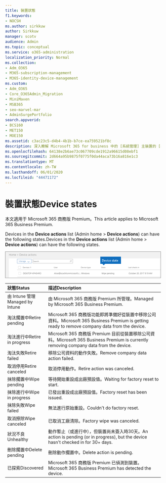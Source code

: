 ```yaml
---
title: 裝置狀態
f1.keywords:
- NOCSH
ms.author: sirkkuw
author: Sirkkuw
manager: scotv
audience: Admin
ms.topic: conceptual
ms.service: o365-administration
localization_priority: Normal
ms.collection:
- Adm_O365
- M365-subscription-management
- M365-identity-device-management
ms.custom:
- Adm_O365
- Core_O365Admin_Migration
- MiniMaven
- MSB365
- seo-marvel-mar
- AdminSurgePortfolio
search.appverid:
- BCS160
- MET150
- MOE150
ms.assetid: c3ac23c5-d4b4-4b1b-b7ce-ea759521bf8c
description: 深入瞭解 Microsoft 365 for business 中的 [系統管理] 主裝置的 [裝置動作] 清單中的各種裝置狀態。
ms.openlocfilehash: 64138e2b6ae73c067709cde1912a96615d08ebf1
ms.sourcegitcommit: 2d664a95b9875f0775f0da44aca73b16a816e1c3
ms.translationtype: MT
ms.contentlocale: zh-TW
ms.lasthandoff: 06/01/2020
ms.locfileid: "44471172"
---
```

# <a name="device-states"></a><span data-ttu-id="a552c-103">裝置狀態</span><span class="sxs-lookup"><span data-stu-id="a552c-103">Device states</span></span>

<span data-ttu-id="a552c-104">本文適用于 Microsoft 365 商務版 Premium。</span><span class="sxs-lookup"><span data-stu-id="a552c-104">This article applies to Microsoft 365 Business Premium.</span></span>

<span data-ttu-id="a552c-105">Devices in the **Device actions** list (Admin home \> **Device actions**) can have the following states.</span><span class="sxs-lookup"><span data-stu-id="a552c-105">Devices in the **Device actions** list (Admin home \> **Device actions**) can have the following states.</span></span>
  
![In the Device actions list, you can see the Devices states.](../media/a621c47e-45d9-4e1a-beb9-c03254d40c1d.png)
  
|<span data-ttu-id="a552c-107">**狀態**</span><span class="sxs-lookup"><span data-stu-id="a552c-107">**Status**</span></span>|<span data-ttu-id="a552c-108">**描述**</span><span class="sxs-lookup"><span data-stu-id="a552c-108">**Description**</span></span>|
|:-----|:-----|
|<span data-ttu-id="a552c-109">由 Intune 管理</span><span class="sxs-lookup"><span data-stu-id="a552c-109">Managed by Intune</span></span>  <br/> |<span data-ttu-id="a552c-110">由 Microsoft 365 商務版 Premium 所管理。</span><span class="sxs-lookup"><span data-stu-id="a552c-110">Managed by Microsoft 365 Business Premium.</span></span>  <br/> |
|<span data-ttu-id="a552c-111">淘汰擱置中</span><span class="sxs-lookup"><span data-stu-id="a552c-111">Retire pending</span></span>  <br/> |<span data-ttu-id="a552c-112">Microsoft 365 商務版功能即將準備好從裝置中移除公司資料。</span><span class="sxs-lookup"><span data-stu-id="a552c-112">Microsoft 365 Business Premium is getting ready to remove company data from the device.</span></span>  <br/> |
|<span data-ttu-id="a552c-113">淘汰進行中</span><span class="sxs-lookup"><span data-stu-id="a552c-113">Retire in progress</span></span>  <br/> |<span data-ttu-id="a552c-114">Microsoft 365 商務版 Premium 目前從裝置移除公司資料。</span><span class="sxs-lookup"><span data-stu-id="a552c-114">Microsoft 365 Business Premium is currently removing company data from the device.</span></span>  <br/> |
|<span data-ttu-id="a552c-115">淘汰失敗</span><span class="sxs-lookup"><span data-stu-id="a552c-115">Retire failed</span></span>  <br/> | <span data-ttu-id="a552c-116">移除公司資料的動作失敗。</span><span class="sxs-lookup"><span data-stu-id="a552c-116">Remove company data action failed.</span></span>  <br/> |
|<span data-ttu-id="a552c-117">取消停用</span><span class="sxs-lookup"><span data-stu-id="a552c-117">Retire canceled</span></span>  <br/> |<span data-ttu-id="a552c-118">取消停用動作。</span><span class="sxs-lookup"><span data-stu-id="a552c-118">Retire action was canceled.</span></span>  <br/> |
|<span data-ttu-id="a552c-119">抹除擱置中</span><span class="sxs-lookup"><span data-stu-id="a552c-119">Wipe pending</span></span>  <br/> |<span data-ttu-id="a552c-120">等待開始重設成出廠預設值。</span><span class="sxs-lookup"><span data-stu-id="a552c-120">Waiting for factory reset to start.</span></span>  <br/> |
|<span data-ttu-id="a552c-121">抹除進行中</span><span class="sxs-lookup"><span data-stu-id="a552c-121">Wipe in progress</span></span>  <br/> |<span data-ttu-id="a552c-122">已發出重設成出廠預設值。</span><span class="sxs-lookup"><span data-stu-id="a552c-122">Factory reset has been issued.</span></span>  <br/> |
|<span data-ttu-id="a552c-123">抹除失敗</span><span class="sxs-lookup"><span data-stu-id="a552c-123">Wipe failed</span></span>  <br/> |<span data-ttu-id="a552c-124">無法進行原始重設。</span><span class="sxs-lookup"><span data-stu-id="a552c-124">Couldn't do factory reset.</span></span>  <br/> |
|<span data-ttu-id="a552c-125">取消擦除</span><span class="sxs-lookup"><span data-stu-id="a552c-125">Wipe canceled</span></span>  <br/> |<span data-ttu-id="a552c-126">已取消工廠清除。</span><span class="sxs-lookup"><span data-stu-id="a552c-126">Factory wipe was canceled.</span></span>  <br/> |
|<span data-ttu-id="a552c-127">狀況不良</span><span class="sxs-lookup"><span data-stu-id="a552c-127">Unhealthy</span></span>  <br/> |<span data-ttu-id="a552c-128">動作暫止（或進行中），但裝置尚未簽入時30天。</span><span class="sxs-lookup"><span data-stu-id="a552c-128">An action is pending (or in progress), but the device hasn't checked in for 30+ days.</span></span>  <br/> |
|<span data-ttu-id="a552c-129">刪除擱置中</span><span class="sxs-lookup"><span data-stu-id="a552c-129">Delete pending</span></span>  <br/> |<span data-ttu-id="a552c-130">刪除動作擱置中。</span><span class="sxs-lookup"><span data-stu-id="a552c-130">Delete action is pending.</span></span>  <br/> |
|<span data-ttu-id="a552c-131">已探索</span><span class="sxs-lookup"><span data-stu-id="a552c-131">Discovered</span></span>  <br/> |<span data-ttu-id="a552c-132">Microsoft 365 商務版 Premium 已偵測到裝置。</span><span class="sxs-lookup"><span data-stu-id="a552c-132">Microsoft 365 Business Premium has detected the device.</span></span>  <br/> |
   
